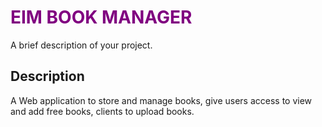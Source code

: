# <span style='color: purple'>EIM BOOK MANAGER</span>

A brief description of your project.

## Description

A Web application to store and manage books, give users access to view and add free books, clients to upload books.
